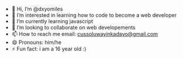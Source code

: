 - 👋 Hi, I’m @dxyomiles
- 👀 I’m interested in learning how to code to become a web developer
- 🌱 I’m currently learning javascript
- 💞️ I’m looking to collaborate on web developements
- 📫 How to reach me email: cussoluwayinkadayo@gmail.com
- 😄 Pronouns: him/he
- ⚡ Fun fact: i am a 16 year old :)

<!---
dxyomiles/dxyomiles is a ✨ special ✨ repository because its `README.md` (this file) appears on your GitHub profile.
You can click the Preview link to take a look at your changes.
--->
